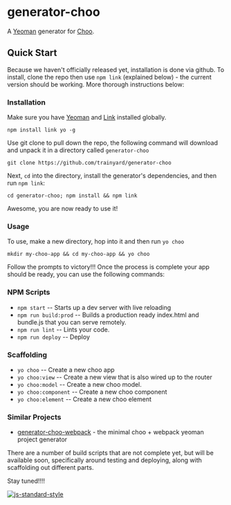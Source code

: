 # generator-choo

A [Yeoman](http://yeoman.io/) generator for [Choo](https://github.com/yoshuawuyts/choo).

## Quick Start

Because we haven't officially released yet, installation is done via github.  To install, clone the repo then use `npm link` (explained below) - the current version should be working.  More thorough instructions below:

### Installation

Make sure you have [Yeoman](http://yeoman.io/) and [Link](https://docs.npmjs.com/cli/link) installed globally.

```
npm install link yo -g
```

Use git clone to pull down the repo, the following command will download and unpack it in a directory called `generator-choo`
```
git clone https://github.com/trainyard/generator-choo
```
Next, `cd` into the directory, install the generator's dependencies, and then run `npm link`:
```
cd generator-choo; npm install && npm link
```
Awesome, you are now ready to use it!

### Usage

To use, make a new directory, hop into it and then run `yo choo`

```
mkdir my-choo-app && cd my-choo-app && yo choo
```

Follow the prompts to victory!!! Once the process is complete your app should be ready, you can use the following commands:

### NPM Scripts

 - `npm start` -- Starts up a dev server with live reloading
 - `npm run build:prod` -- Builds a production ready index.html and bundle.js that you can serve remotely.
 - `npm run lint` -- Lints your code.
 - `npm run deploy` -- Deploy

### Scaffolding

- `yo choo` -- Create a new choo app
- `yo choo:view` -- Create a new view that is also wired up to the router
- `yo choo:model` -- Create a new choo model.
- `yo choo:component` -- Create a new choo component
- `yo choo:element` -- Create a new choo element

### Similar Projects
- [generator-choo-webpack](https://github.com/danneu/generator-choo-webpack) - the minimal choo + webpack yeoman project generator

There are a number of build scripts that are not complete yet, but will be available soon, specifically around testing and deploying, along with scaffolding out different parts.

Stay tuned!!!!

[![js-standard-style](https://cdn.rawgit.com/feross/standard/master/badge.svg)](http://standardjs.com)

